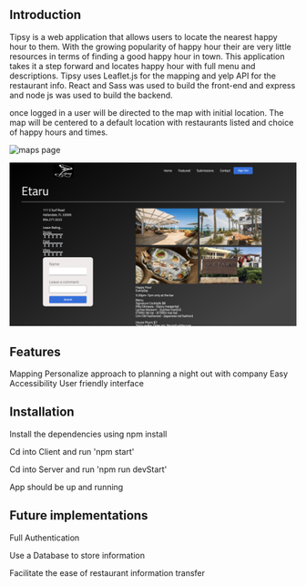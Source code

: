 ## Introduction

Tipsy is a web application that allows users to locate the nearest happy hour to them. With the growing popularity of happy hour their are very little resources in terms of finding a good happy hour in town. This application takes it a step forward and locates happy hour with full menu and descriptions. Tipsy uses Leaflet.js for the mapping and yelp API for the restaurant info. React and Sass was used to build the front-end and express and node js was used to build the backend.

once logged in a user will be directed to the map with initial location. The map will be centered to a default location with restaurants listed and choice of happy hours and times.


![maps page](/src/assets/images/screenshot.png)


![featured page](/src/assets/images/screenshot2.png)

## Features

Mapping
Personalize approach to planning a night out with company
Easy Accessibility
User friendly interface

## Installation

Install the dependencies using npm install

Cd into Client and run 'npm start'

Cd into Server and run 'npm run devStart'

App should be up and running

## Future implementations
 
Full Authentication

Use a Database to store information

Facilitate the ease of restaurant information transfer
